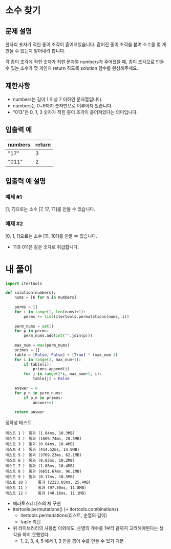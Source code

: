 # 소수 찾기
## 문제 설명
한자리 숫자가 적힌 종이 조각이 흩어져있습니다. 흩어진 종이 조각을 붙여 소수를 몇 개 만들 수 있는지 알아내려 합니다.

각 종이 조각에 적힌 숫자가 적힌 문자열 numbers가 주어졌을 때, 종이 조각으로 만들 수 있는 소수가 몇 개인지 return 하도록 solution 함수를 완성해주세요.

## 제한사항
- numbers는 길이 1 이상 7 이하인 문자열입니다.
- numbers는 0~9까지 숫자만으로 이루어져 있습니다.
- "013"은 0, 1, 3 숫자가 적힌 종이 조각이 흩어져있다는 의미입니다.

## 입출력 예
|numbers|return|
|-|-|
|"17"|3|
|"011"|2|

## 입출력 예 설명
### 예제 #1
[1, 7]으로는 소수 [7, 17, 71]를 만들 수 있습니다.

### 예제 #2
[0, 1, 1]으로는 소수 [11, 101]를 만들 수 있습니다.
- 11과 011은 같은 숫자로 취급합니다.

# 내 풀이
```python
import itertools

def solution(numbers):
    nums = [n for n in numbers]
    
    perms = []
    for i in range(1, len(nums)+1):
        perms += list(itertools.permutations(nums, i))
    
    perm_nums = set()
    for p in perms:
        perm_nums.add(int("".join(p)))
    
    max_num = max(perm_nums)
    primes = []
    table = [False, False] + [True] * (max_num-1)
    for i in range(2, max_num+1):
        if table[i]:
            primes.append(i)
        for j in range(2*i, max_num+1, i):
            table[j] = False
            
    answer = 0
    for p_n in perm_nums:
        if p_n in primes:
            answer+=1
    
    return answer
```
정확성  테스트
```
테스트 1 〉	통과 (1.84ms, 10.3MB)
테스트 2 〉	통과 (1609.74ms, 20.5MB)
테스트 3 〉	통과 (0.04ms, 10.4MB)
테스트 4 〉	통과 (414.52ms, 14.9MB)
테스트 5 〉	통과 (3769.23ms, 62.1MB)
테스트 6 〉	통과 (0.03ms, 10.2MB)
테스트 7 〉	통과 (1.88ms, 10.4MB)
테스트 8 〉	통과 (6651.67ms, 96.1MB)
테스트 9 〉	통과 (0.17ms, 10.5MB)
테스트 10 〉	통과 (2223.05ms, 25.4MB)
테스트 11 〉	통과 (97.80ms, 11.8MB)
테스트 12 〉	통과 (40.16ms, 11.1MB)
```
- 에라토스테네스의 체 구현
- itertools.permutations() (+ itertools.combinations)
  - itertools.permutations(리스트, 순열의 길이)
  - tuple 리턴
- 위 라이브러리의 사용법 이외에도, 순열의 개수를 1부터 끝까지 고려해야된다는 생각을 하지 못했었다.
  - 1, 2, 3, 4, 5 에서 1, 3 만을 뽑아 수를 만들 수 있기 때문
